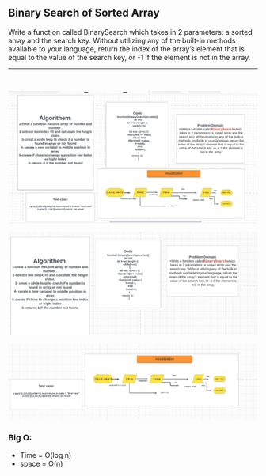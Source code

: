 
## Binary Search of Sorted Array
Write a function called BinarySearch which takes in 2 parameters: a sorted array and the search key. Without utilizing any of the built-in methods available to your language, return the index of the array’s element that is equal to the value of the search key, or -1 if the element is not in the array.
___
<br>

![image](./alorithim2.PNG)

![image](./alorithim3.PNG)

![image](./alorithim4.PNG)

### Big O:
 - Time = O(log n)
 -  space = O(n)




